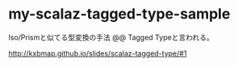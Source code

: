 # my-scalaz-tagged-type-sample

Iso/Prismと似てる型変換の手法 @@ Tagged Typeと言われる。

http://kxbmap.github.io/slides/scalaz-tagged-type/#1
